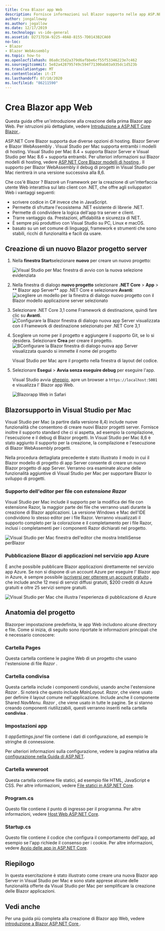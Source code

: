 ```yaml
---
title: Crea Blazor app Web
description: Fornisce informazioni sul Blazor supporto nelle app ASP.NET Core in Visual Studio per Mac.
author: jongalloway
ms.author: jogallow
ms.date: 12/17/2019
ms.technology: vs-ide-general
ms.assetid: D2717D3A-9225-40A8-8155-7D0143B2CA60
no-loc:
- Blazor
- Blazor WebAssembly
ms.topic: how-to
ms.openlocfilehash: 86a8c35d2a379d6afbbe6cf55f53346223e7c462
ms.sourcegitcommit: 5e82a428795749c594f71300ab03a935dc1d523b
ms.translationtype: MT
ms.contentlocale: it-IT
ms.lasthandoff: 07/10/2020
ms.locfileid: "86211590"
---
```

# <a name="create-blazor-web-apps"></a>Crea Blazor app Web

Questa guida offre un'introduzione alla creazione della prima Blazor app Web. Per istruzioni più dettagliate, vedere [Introduzione a ASP.NET Core Blazor ](/aspnet/core/blazor/index).

ASP.NET Core Blazor supporta due diverse opzioni di hosting. Blazor Server e Blazor WebAssembly . Visual Studio per Mac supporta entrambi i modelli di hosting. Visual Studio per Mac 8.4 + supporta Blazor Server e Visual Studio per Mac 8.6 + supporta entrambi. Per ulteriori informazioni sui Blazor modelli di hosting, vedere [ASP.NET Core Blazor modelli di hosting ](https://docs.microsoft.com/aspnet/core/blazor/hosting-models?view=aspnetcore-3.1). Il supporto per Blazor WebAssembly il debug di progetti in Visual Studio per Mac rientrerà in una versione successiva alla 8,6.

Che cos'è Blazor ? Blazorè un Framework per la creazione di un'interfaccia utente Web interattiva sul lato client con .NET, che offre agli sviluppatori Web i vantaggi seguenti:

* scrivere codice in C# invece che in JavaScript.
* Permette di sfruttare l'ecosistema .NET esistente di librerie .NET.
* Permette di condividere la logica dell'app tra server e client.
* Trarre vantaggio da. Prestazioni, affidabilità e sicurezza di NET.
* È sempre più produttivo con Visual Studio su PC, Linux e macOS.
* basato su un set comune di linguaggi, framework e strumenti che sono stabili, ricchi di funzionalità e facili da usare.

## <a name="creating-a-new-blazor-server-project"></a>Creazione di un nuovo Blazor progetto server

1. Nella **finestra Start**selezionare **nuovo** per creare un nuovo progetto:

   ![Visual Studio per Mac finestra di avvio con la nuova selezione evidenziata](media/blazor-new-project.png)
1. Nella finestra di dialogo **nuovo progetto** selezionare **.NET Core** > **App** > ** Blazor app Server** app .NET Core e selezionare **Avanti**: ![ scegliere un modello per la finestra di dialogo nuovo progetto con il Blazor modello applicazione server selezionato](media/blazor-project-template.png)

1. Selezionare .NET Core 3,1 come Framework di destinazione, quindi fare clic su **Avanti**. 
   ![Configurare la Blazor finestra di dialogo nuova app Server visualizzata con il Framework di destinazione selezionato per .NET Core 3,1](media/blazor-select-target-framework.png)

1. Scegliere un nome per il progetto e aggiungere il supporto Git, se lo si desidera. Selezionare **Crea** per creare il progetto.
   ![BConfigurare la Blazor finestra di dialogo nuova app Server visualizzata quando si immette il nome del progetto](media/blazor-name-project.png)

   Visual Studio per Mac apre il progetto nella finestra di layout del codice.
1. Selezionare **Esegui**  >  **Avvia senza eseguire debug** per eseguire l'app.

   Visual Studio avvia [gheppio](/aspnet/core/fundamentals/servers/kestrel), apre un browser a `https://localhost:5001` e visualizza l' Blazor app Web.

   ![Blazorapp Web in Safari](media/blazor-new-app-in-edge.png)

## <a name="blazor-support-in-visual-studio-for-mac"></a>Blazorsupporto in Visual Studio per Mac

Visual Studio per Mac (a partire dalla versione 8,4) include nuove funzionalità che consentono di creare nuovi Blazor progetti server. Fornisce inoltre il supporto standard che ci si aspetta, ad esempio la compilazione, l'esecuzione e il debug di Blazor progetti. In Visual Studio per Mac 8,6 è stato aggiunto il supporto per la creazione, la compilazione e l'esecuzione di Blazor WebAssembly progetti.

Nella procedura dettagliata precedente è stato illustrato il modo in cui il Blazor modello di progetto di app Server consente di creare un nuovo Blazor progetto di app Server. Verranno ora esaminate alcune delle funzionalità aggiuntive di Visual Studio per Mac per supportare Blazor lo sviluppo di progetti.

### <a name="editor-support-for-razor-files"></a>Supporto dell'editor per file con *estensione Razor*
Visual Studio per Mac include il supporto per la modifica dei file con estensione Razor, la maggior parte dei file che verranno usati durante la creazione di Blazor applicazioni. La versione Windows e Mac dell'IDE condividono lo stesso editor per i file Razor. Verranno visualizzati il supporto completo per la colorazione e il completamento per i file Razor, inclusi i completamenti per i componenti Razor dichiarati nel progetto.

![Visual Studio per Mac finestra dell'editor che mostra IntelliSense perBlazor](media/blazor-intellisense.png)

### <a name="publishing-blazor-applications-to-azure-app-service"></a>Pubblicazione Blazor di applicazioni nel servizio app Azure
È anche possibile pubblicare Blazor applicazioni direttamente nel servizio app Azure. Se non si dispone di un account Azure per eseguire l' Blazor app in Azure, è sempre possibile [iscriversi per ottenere un account gratuito](https://azure.microsoft.com/free) , che include anche 12 mesi di servizi diffusi gratuiti, $200 crediti di Azure gratuiti e oltre 25 servizi sempre gratuiti.

![Visual Studio per Mac che illustra l'esperienza di pubblicazione di Azure](media/blazor-azure-publish.png)

## <a name="project-anatomy"></a>Anatomia del progetto

Blazorper impostazione predefinita, le app Web includono alcune directory e file. Come si inizia, di seguito sono riportate le informazioni principali che è necessario conoscere:

### <a name="pages-folder"></a>Cartella Pages

Questa cartella contiene le pagine Web di un progetto che usano l'estensione di file *Razor* .

### <a name="shared-folder"></a>Cartella condivisa

Questa cartella include i componenti condivisi, usando anche l'estensione *Razor* . Si noterà che questo include *MainLayout. Razor*, che viene usato per definire il layout comune nell'applicazione. Include anche il componente Shared *NavMenu. Razor* , che viene usato in tutte le pagine. Se si stanno creando componenti riutilizzabili, questi verranno inseriti nella cartella **condivisa** .

### <a name="app-settings"></a>Impostazioni app

Il *appSettings.jsnel* file contiene i dati di configurazione, ad esempio le stringhe di connessione.

Per ulteriori informazioni sulla configurazione, vedere la pagina relativa alla [configurazione nella Guida di ASP.NET](/aspnet/core/fundamentals/configuration/index).

### <a name="wwwroot-folder"></a>Cartella wwwroot

Questa cartella contiene file statici, ad esempio file HTML, JavaScript e CSS. Per altre informazioni, vedere [File statici in ASP.NET Core](/aspnet/core/fundamentals/static-files).

### <a name="programcs"></a>Program.cs

Questo file contiene il punto di ingresso per il programma. Per altre informazioni, vedere [Host Web ASP.NET Core](/aspnet/core/fundamentals/host/web-host).

### <a name="startupcs"></a>Startup.cs

Questo file contiene il codice che configura il comportamento dell'app, ad esempio se l'app richiede il consenso per i cookie. Per altre informazioni, vedere [Avvio delle app in ASP.NET Core](/aspnet/core/fundamentals/startup).

## <a name="summary"></a>Riepilogo
In questa esercitazione è stato illustrato come creare una nuova Blazor app Server in Visual Studio per Mac e sono state apprese alcune delle funzionalità offerte da Visual Studio per Mac per semplificare la creazione delle Blazor applicazioni.

## <a name="see-also"></a>Vedi anche

Per una guida più completa alla creazione di Blazor app Web, vedere [introduzione a Blazor ASP.NET Core ](/aspnet/core/blazor/index).
